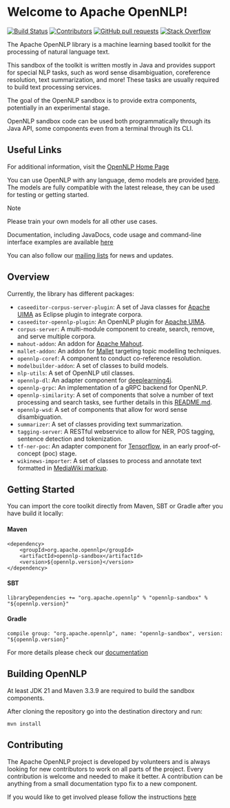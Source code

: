 <!--
Licensed to the Apache Software Foundation (ASF) under one or more
contributor license agreements.  See the NOTICE file distributed with
this work for additional information regarding copyright ownership.
The ASF licenses this file to You under the Apache License, Version 2.0
(the "License"); you may not use this file except in compliance with
the License.  You may obtain a copy of the License at

    http://www.apache.org/licenses/LICENSE-2.0

Unless required by applicable law or agreed to in writing, software
distributed under the License is distributed on an "AS IS" BASIS,
WITHOUT WARRANTIES OR CONDITIONS OF ANY KIND, either express or implied.
See the License for the specific language governing permissions and
limitations under the License.
-->

Welcome to Apache OpenNLP!
===========

[![Build Status](https://github.com/apache/opennlp-sandbox/workflows/Java%20CI/badge.svg)](https://github.com/apache/opennlp-sandbox/actions)
[![Contributors](https://img.shields.io/github/contributors/apache/opennlp-sandbox)](https://github.com/apache/opennlp-sandbox/graphs/contributors)
[![GitHub pull requests](https://img.shields.io/github/issues-pr-raw/apache/opennlp-sandbox.svg)](https://github.com/apache/opennlp-sandbox/pulls)
[![Stack Overflow](https://img.shields.io/badge/stack%20overflow-opennlp-f1eefe.svg)](https://stackoverflow.com/questions/tagged/opennlp)

The Apache OpenNLP library is a machine learning based toolkit for the processing of natural language text.

This sandbox of the toolkit is written mostly in Java and provides support for special NLP tasks, such as 
word sense disambiguation, coreference resolution, text summarization, and more!
These tasks are usually required to build text processing services.

The goal of the OpenNLP sandbox is to provide extra components, potentially in an experimental stage.

OpenNLP sandbox code can be used both programmatically through its Java API, some components even from a terminal through its CLI.

## Useful Links

For additional information, visit the [OpenNLP Home Page](http://opennlp.apache.org/)

You can use OpenNLP with any language, demo models are provided [here](https://downloads.apache.org/opennlp/models/).
The models are fully compatible with the latest release, they can be used for testing or getting started.

> [!NOTE]  
> Please train your own models for all other use cases.

Documentation, including JavaDocs, code usage and command-line interface examples are available [here](http://opennlp.apache.org/docs/)

You can also follow our [mailing lists](http://opennlp.apache.org/mailing-lists.html) for news and updates.

## Overview

Currently, the library has different packages:

* `caseeditor-corpus-server-plugin`: A set of Java classes for [Apache UIMA](https://uima.apache.org) as Eclipse plugin to integrate corpora.
* `caseeditor-opennlp-plugin`: An OpenNLP plugin for [Apache UIMA](https://uima.apache.org).
* `corpus-server`: A multi-module component to create, search, remove, and serve multiple corpora.
* `mahout-addon`: An addon for [Apache Mahout](https://mahout.apache.org).
* `mallet-addon`: An addon for [Mallet](https://mimno.github.io/Mallet/topics.html) targeting topic modelling techniques.
* `opennlp-coref`: A component to conduct co-reference resolution.
* `modelbuilder-addon`: A set of classes to build models.
* `nlp-utils`: A set of OpenNLP util classes.
* `opennlp-dl`: An adapter component for [deeplearning4j](https://deeplearning4j.konduit.ai).
* `opennlp-grpc`: An implementation of a gRPC backend for OpenNLP.
* `opennlp-similarity`: A set of components that solve a number of text processing and search tasks, see further details in this [README.md](opennlp-similarity/README.md).
* `opennlp-wsd`: A set of components that allow for word sense disambiguation.
* `summarizer`: A set of classes providing text summarization.
* `tagging-server`: A RESTful webservice to allow for NER, POS tagging, sentence detection and tokenization.
* `tf-ner-poc`: An adapter component for [Tensorflow](https://www.tensorflow.org), in an early proof-of-concept (poc) stage.
* `wikinews-importer`: A set of classes to process and annotate text formatted in [MediaWiki markup](https://www.mediawiki.org/wiki/Help:Formatting).

## Getting Started

You can import the core toolkit directly from Maven, SBT or Gradle after you have build it locally:

#### Maven

```
<dependency>
    <groupId>org.apache.opennlp</groupId>
    <artifactId>opennlp-sandbox</artifactId>
    <version>${opennlp.version}</version>
</dependency>
```

#### SBT

```
libraryDependencies += "org.apache.opennlp" % "opennlp-sandbox" % "${opennlp.version}"
```

#### Gradle

```
compile group: "org.apache.opennlp", name: "opennlp-sandbox", version: "${opennlp.version}"
```

For more details please check our [documentation](http://opennlp.apache.org/docs/)

## Building OpenNLP

At least JDK 21 and Maven 3.3.9 are required to build the sandbox components.

After cloning the repository go into the destination directory and run:

```
mvn install
```

## Contributing

The Apache OpenNLP project is developed by volunteers and is always looking for new contributors to work on all parts of the project. 
Every contribution is welcome and needed to make it better. 
A contribution can be anything from a small documentation typo fix to a new component.

If you would like to get involved please follow the instructions [here](https://github.com/apache/opennlp/blob/main/.github/CONTRIBUTING.md)